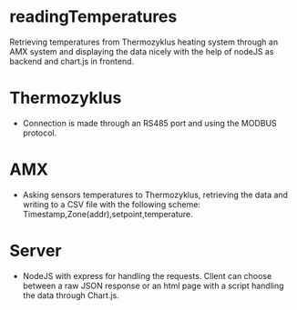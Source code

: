 # readingTemperatures
Retrieving temperatures from Thermozyklus heating system through an AMX system and displaying the data nicely with the help of nodeJS as backend and chart.js in frontend.

# Thermozyklus
- Connection is made through an RS485 port and using the MODBUS protocol.

# AMX
- Asking sensors temperatures to Thermozyklus, retrieving the data and writing to a CSV file with the following scheme: Timestamp,Zone(addr),setpoint,temperature.

# Server
- NodeJS with express for handling the requests. Client can choose between a raw JSON response or an html page with a script handling the data through Chart.js.
